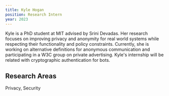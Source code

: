 ```yaml
---
title: Kyle Hogan
position: Research Intern
year: 2023
---
```


Kyle is a PhD student at MIT advised by Srini Devadas. Her research focuses on improving privacy and anonymity for real world systems while respecting their functionality and policy constraints. Currently, she is working on alternative definitions for anonymous communication and participating in a W3C group on private advertising.
Kyle's internship will be related with cryptographic authentication for bots.

## Research Areas

Privacy, Security
